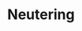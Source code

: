 ---
title: Neutering
order: 1
links:
  - text: "Financial assistance with the cost of neutering (Web)"
    url: "http://www.cats.org.uk/what-we-do/neutering/financial-assistance"
  - text: "Neutering - Cats Protection Essential Guide (PDF)"
    url: "https://www.cats.org.uk/media/sn5dd54p/neutering-2025.pdf"
---